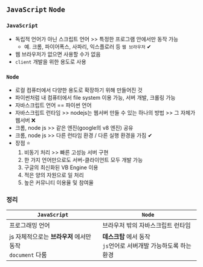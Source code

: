## `JavaScript` `Node`
### `JavaScript`
- 독립적 언어가 아닌 스크립트 언어 >> 특정한 프로그램 안에서만 동작 가능
  - 예. 크롬, 파이어폭스, 사파리, 익스플로러 등 `웹 브라우저` ✔
- 웹 브라우저가 없으면 사용할 수가 없음 
- `client` 개발을 위한 용도로 사용

### `Node`
- 로컬 컴퓨터에서 다양한 용도로 확장하기 위해 만들어진 것
- 파이썬처럼 내 컴퓨터에서 file system 이용 가능, 서버 개발, 크롤링 가능
- 자바스크립트 언어 == 파이썬 언어
- 자바스크립트 런타임 >> nodejs는 웹서버 만들 수 있는 하나의 방법 >> 그 자체가 웹서버 ❌
- 크롬, node js >> 같은 엔진(google의 v8 엔진) 공유 
- 크롬, node js >> 다른 런타임 환경 / 다른 실행 환경을 가짐 ✔
- 장점 ⭐
  1. 비동기 처리 >> 빠른 고성능 서버 구현
  2. 한 가지 언어만으로도 서버-클라이언트 모두 개발 가능
  3. 구글의 최신화된 VB Engine 이용
  4. 적은 양의 자원으로 일 처리 
  5. 높은 커뮤니티 이용율 및 참여율

### 정리
|`JavaScript`|`Node`|
|------------|--------|
|프로그래밍 언어|브라우저 밖의 자바스크립트 런타임|
|js 자체적으로는 __브라우저__ 에서만 동작<br>`document` 다룸| __데스크탑__ 에서 동작<br>`js`언어로 서버개발 가능하도록 하는 환경|
